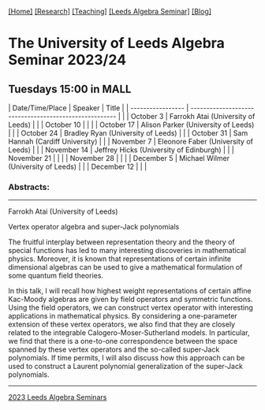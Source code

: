 [[Home]](https://emine-yildirim.github.io/) 
[[Research]](https://emine-yildirim.github.io/Research.html) 
[[Teaching]](https://emine-yildirim.github.io/teaching.html)
[[Leeds Algebra Seminar]](https://emine-yildirim.github.io/Leeds_Seminars_2023-24.html)
[[Blog]](http://yildirimemine.tumblr.com/)

# The University of Leeds Algebra Seminar 2023/24  
## Tuesdays 15:00 in MALL

| Date/Time/Place   | Speaker                                                | Title    |
| ----------------- | ------------------------------------------------------ |          |
| October 3         | Farrokh Atai (University of Leeds)                     |          |
| October 10        |                                                        |          |
| October 17        | Alison Parker (University of Leeds)                    |          |
| October 24        | Bradley Ryan (University of Leeds)                     |          |
| October 31        | Sam Hannah (Cardiff University)                        |          |
| November 7        | Eleonore Faber (University of Leeds)                   |          |
| November 14       | Jeffrey Hicks (University of Edinburgh)                |          |
| November 21       |                                                        |          |
| November 28       |                                                        |          |
| December 5        | Michael Wilmer (University of Leeds)                   |          |
| December 12       |                                                        |          |





### Abstracts:

---

Farrokh Atai (University of Leeds)

Vertex operator algebra and super-Jack polynomials

 The fruitful interplay between representation theory and the theory of special functions has led to many interesting discoveries in mathematical physics. Moreover, it is known that representations of certain infinite dimensional algebras can be used to give a mathematical formulation of some quantum field theories.

In this talk, I will recall how highest weight representations of certain affine Kac-Moody algebras are given by field operators and symmetric functions. Using the field operators, we can construct vertex operator with interesting applications in mathematical physics. By considering a one-parameter extension of these vertex operators, we also find that they are closely related to the integrable Calogero-Moser-Sutherland models. In particular, we find that there is a one-to-one correspondence between the space spanned by these vertex operators and the so-called super-Jack polynomials. If time permits, I will also discuss how this approach can be used to construct a Laurent polynomial generalization of the super-Jack polynomials.
 
 ---

[2023 Leeds Algebra Seminars](https://emine-yildirim.github.io/seminar.html)

